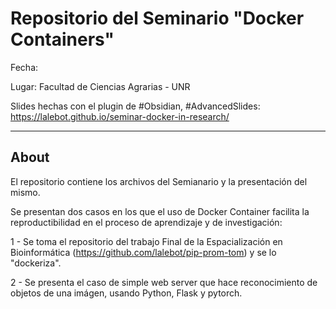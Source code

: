 # Repositorio del Seminario "Docker Containers"

Fecha:

Lugar: Facultad de Ciencias Agrarias - UNR

Slides hechas con el plugin de #Obsidian, #AdvancedSlides: https://lalebot.github.io/seminar-docker-in-research/

---

## About
El repositorio contiene los archivos del Semianario y la presentación del mismo.

Se presentan dos casos en los que el uso de Docker Container facilita la reproductibilidad en el proceso de aprendizaje y de investigación:

1 - Se toma el repositorio del trabajo Final de la Espacialización en Bioinformática (https://github.com/lalebot/pip-prom-tom) y se lo "dockeriza".

2 - Se presenta el caso de simple web server que hace reconocimiento de objetos de una imágen, usando Python, Flask y pytorch.
